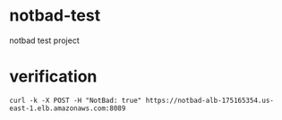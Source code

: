 # notbad-test
notbad test project

# verification
`curl -k -X POST -H "NotBad: true" https://notbad-alb-175165354.us-east-1.elb.amazonaws.com:8089`
